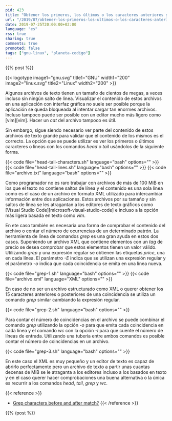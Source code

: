 ```yaml
---
pid: 423
title: "Obtener los primeros, los últimos o los caracteres anteriores y posteriores de un archivo y el número de ocurrencias con head, tail y grep"
url: "/2019/07/obtener-los-primeros-los-ultimos-o-los-caracteres-anteriores-y-posteriores-de-un-archivo-y-el-numero-de-ocurrencias-con-head-tail-y-grep/"
date: 2019-07-25T20:00:00+02:00
language: "es"
rss: true
sharing: true
comments: true
promoted: false
tags: ["gnu-linux", "planeta-codigo"]
---
```


{{% post %}}

{{< logotype image1="gnu.svg" title1="GNU" width1="200" image2="linux.svg" title2="Linux" width2="200" >}}

Algunos archivos de texto tienen un tamaño de cientos de megas, a veces incluso sin ningún salto de línea. Visualizar el contenido de estos archivos en una aplicación con interfaz gráfica no suele ser posible porque la aplicación se queda bloqueada al intentar cargar tan enormes archivos. Incluso tampoco puede ser posible con un editor mucho más ligero como [vim][vim]. Hacer un _cat_ del archivo tampoco es útil.

Sin embargo, sigue siendo necesario ver parte del contenido de estos archivos de texto grande para validar que el contenido de los mismos es el correcto. La opción que se puede utilizar es ver los primeros o últimos caracteres o lineas con los comandos _head_ o _tail_ usándolos de la siguiente forma.

{{< code file="head-tail-characters.sh" language="bash" options="" >}}
{{< code file="head-tail-lines.sh" language="bash" options="" >}}
{{< code file="archivo.txt" language="bash" options="" >}}

Como programador no es raro trabajar con archivos de más de 100 MiB en los que el texto no contiene saltos de línea y el contenido es una sola línea como es el caso de un archivo en formato XML utilizado para intercambiar información entre dos aplicaciones. Estos archivos por su tamaño y sin saltos de línea se les atragantan a los editores de texto gráficos como [Visual Studio Code][microsoft-visual-studio-code] e incluso a la opción más ligera basada en texto como _vim_.

En ete caso también es necesaria una forma de comprobar el contenido del archivo o contar el número de ocurrencias de un determinado patrón. La herramienta de línea de comandos _grep_ es una gran ayuda en estos dos casos. Suponiendo un archivo XML que contiene elementos con un _tag_ de precio se desea comprobar que estos elementos tienen un valor válido. Utilizando _grep_ y una expresión regular se obtienen las etiquetas _price_, una en cada línea. El parámetro _-E_ indica que se utilizan una expresión regular y el parámetro _-o_ indica que cada coincidencia se emita en una línea nueva.

{{< code file="grep-1.sh" language="bash" options="" >}}
{{< code file="archivo.xml" language="XML" options="" >}}

En caso de no ser un archivo estructurado como XML o querer obtener los 15 caracteres anteriores o posteriores de una coincidencia se utiliza un comando _grep_ similar cambiando la expresión regular.

{{< code file="grep-2.sh" language="bash" options="" >}}

Para contar el número de coincidencias en el archivo se puede combinar el comando _grep_ utilizando la opción _-o_ para que emita cada coincidencia en cada línea y el comando _wc_ con la opción _-l_ para que cuente el número de líneas de entrada. Utilizando una tubería entre ambos comandos es posible contar el número de coincidencias en un archivo.

{{< code file="grep-3.sh" language="bash" options="" >}}

En este caso el XML es muy pequeño y un editor de texto es capaz de abrirlo perfectamente pero un archivo de texto a partir unas cuantas decenas de MiB se le atraganta a los editores incluso a los basados en texto y en el caso querer hacer comprobaciones una buena alternativa o la única es recurrir a los comandos _head_, _tail_, _grep_ y _wc_.

{{< reference >}}
* [Grep characters before and after match?](https://stackoverflow.com/questions/8101701/grep-characters-before-and-after-match)
{{< /reference >}}

{{% /post %}}
